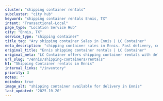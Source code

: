 ```yaml
---
cluster: "shipping container rentals"
subcluster: "city hub"
keyword: "shipping container rentals Ennis, TX"
intent: "Transactional-Local"
page_type: "Location Service Hub"
city: "Ennis, TX"
service_type: "shipping container"
title_tag: "Ary shipping container Sales in Ennis | LC Container"
meta_description: "shipping container sales in Ennis. Fast delivery, competitive pricing. Serving shipping containers area. Quote ID: B2Z. Call (214) 524-4168 for your free quote today."
original_title: "Ennis shipping container rentals | LC Container"
original_meta: "LC Container offers shipping container rentals with delivery in Ennis, TX. Local. Fast quotes. Since 2003."
url_slug: "/ennis/shipping-containers/rentals"
h1: "Shipping Container rentals in Ennis"
internal_links: "/inventory"
priority: 3
notes: ""
noindex: true
image_alt: "shipping container available for delivery in Ennis"
last_updated: "2025-10-20"
---
```


<!-- TODO: Add unique city/inventory copy, images, and internal links here. -->
